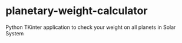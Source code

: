 # planetary-weight-calculator
Python TKinter application to check your weight on all planets in Solar System

